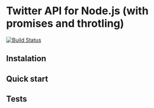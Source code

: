 # Twitter API for Node.js (with promises and throtling)

[![Build Status](https://travis-ci.org/ivasilov/promised-twitter.svg?branch=master)](https://travis-ci.org/ivasilov/promised-twitter)

## Instalation

## Quick start

## Tests
